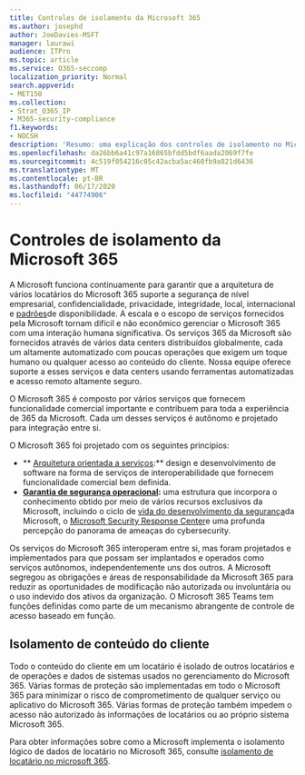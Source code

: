 ```yaml
---
title: Controles de isolamento da Microsoft 365
ms.author: josephd
author: JoeDavies-MSFT
manager: laurawi
audience: ITPro
ms.topic: article
ms.service: O365-seccomp
localization_priority: Normal
search.appverid:
- MET150
ms.collection:
- Strat_O365_IP
- M365-security-compliance
f1.keywords:
- NOCSH
description: 'Resumo: uma explicação dos controles de isolamento no Microsoft 365.'
ms.openlocfilehash: da26bb6a41c97a16865bfdd5bdf6aada2069f7fe
ms.sourcegitcommit: 4c519f054216c05c42acba5ac460fb9a821d6436
ms.translationtype: MT
ms.contentlocale: pt-BR
ms.lasthandoff: 06/17/2020
ms.locfileid: "44774906"
---
```

# <a name="microsoft-365-isolation-controls"></a>Controles de isolamento da Microsoft 365 

A Microsoft funciona continuamente para garantir que a arquitetura de vários locatários do Microsoft 365 suporte a segurança de nível empresarial, confidencialidade, privacidade, integridade, local, internacional e [padrões](https://www.microsoft.com/TrustCenter/Compliance?service=Office#Icons)de disponibilidade. A escala e o escopo de serviços fornecidos pela Microsoft tornam difícil e não econômico gerenciar o Microsoft 365 com uma interação humana significativa. Os serviços 365 da Microsoft são fornecidos através de vários data centers distribuídos globalmente, cada um altamente automatizado com poucas operações que exigem um toque humano ou qualquer acesso ao conteúdo do cliente. Nossa equipe oferece suporte a esses serviços e data centers usando ferramentas automatizadas e acesso remoto altamente seguro. 

O Microsoft 365 é composto por vários serviços que fornecem funcionalidade comercial importante e contribuem para toda a experiência de 365 da Microsoft. Cada um desses serviços é autônomo e projetado para integração entre si.

O Microsoft 365 foi projetado com os seguintes princípios:

 - ** [Arquitetura orientada a serviços](https://docs.microsoft.com/previous-versions/aa480021(v=msdn.10)):** design e desenvolvimento de software na forma de serviços de interoperabilidade que fornecem funcionalidade comercial bem definida.
 - **[Garantia de segurança operacional](https://www.microsoft.com/download/details.aspx?id=40872):** uma estrutura que incorpora o conhecimento obtido por meio de vários recursos exclusivos da Microsoft, incluindo o ciclo de [vida do desenvolvimento da segurança](https://www.microsoft.com/sdl/default.aspx)da Microsoft, o [Microsoft Security Response Center](https://technet.microsoft.com/library/dn440717.aspx)e uma profunda percepção do panorama de ameaças do cybersecurity.

Os serviços do Microsoft 365 interoperam entre si, mas foram projetados e implementados para que possam ser implantados e operados como serviços autônomos, independentemente uns dos outros. A Microsoft segregou as obrigações e áreas de responsabilidade da Microsoft 365 para reduzir as oportunidades de modificação não autorizada ou involuntária ou o uso indevido dos ativos da organização. O Microsoft 365 Teams tem funções definidas como parte de um mecanismo abrangente de controle de acesso baseado em função.

## <a name="customer-content-isolation"></a>Isolamento de conteúdo do cliente

Todo o conteúdo do cliente em um locatário é isolado de outros locatários e de operações e dados de sistemas usados no gerenciamento do Microsoft 365. Várias formas de proteção são implementadas em todo o Microsoft 365 para minimizar o risco de comprometimento de qualquer serviço ou aplicativo do Microsoft 365. Várias formas de proteção também impedem o acesso não autorizado às informações de locatários ou ao próprio sistema Microsoft 365.

Para obter informações sobre como a Microsoft implementa o isolamento lógico de dados de locatário no Microsoft 365, consulte [isolamento de locatário no microsoft 365](office-365-tenant-isolation-overview.md).
